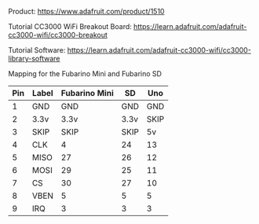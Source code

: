 

Product: https://www.adafruit.com/product/1510

Tutorial CC3000 WiFi Breakout Board: https://learn.adafruit.com/adafruit-cc3000-wifi/cc3000-breakout

Tutorial Software: https://learn.adafruit.com/adafruit-cc3000-wifi/cc3000-library-software

Mapping for the Fubarino Mini and Fubarino SD

Pin | Label | Fubarino Mini | SD | Uno
---- | ---- | ---- | ---- | ----
1 | GND | GND | GND | GND
2 | 3.3v | 3.3v | 3.3v | SKIP
3 | SKIP | SKIP | SKIP | 5v 
4 | CLK | 4 | 24 | 13
5 | MISO | 27 |26| 12
6 | MOSI | 29 | 25 | 11
7 | CS | 30 | 27 | 10 
8 | VBEN | 5 | 5 | 5
9 | IRQ | 3| 3 | 3

